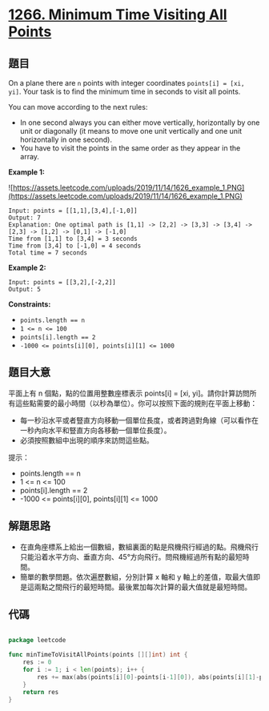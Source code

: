 # [1266. Minimum Time Visiting All Points](https://leetcode.com/problems/minimum-time-visiting-all-points/)


## 題目

On a plane there are `n` points with integer coordinates `points[i] = [xi, yi]`. Your task is to find the minimum time in seconds to visit all points.

You can move according to the next rules:

- In one second always you can either move vertically, horizontally by one unit or diagonally (it means to move one unit vertically and one unit horizontally in one second).
- You have to visit the points in the same order as they appear in the array.

**Example 1:**

![https://assets.leetcode.com/uploads/2019/11/14/1626_example_1.PNG](https://assets.leetcode.com/uploads/2019/11/14/1626_example_1.PNG)

    Input: points = [[1,1],[3,4],[-1,0]]
    Output: 7
    Explanation: One optimal path is [1,1] -> [2,2] -> [3,3] -> [3,4] -> [2,3] -> [1,2] -> [0,1] -> [-1,0]   
    Time from [1,1] to [3,4] = 3 seconds 
    Time from [3,4] to [-1,0] = 4 seconds
    Total time = 7 seconds

**Example 2:**

    Input: points = [[3,2],[-2,2]]
    Output: 5

**Constraints:**

- `points.length == n`
- `1 <= n <= 100`
- `points[i].length == 2`
- `-1000 <= points[i][0], points[i][1] <= 1000`

## 題目大意


平面上有 n 個點，點的位置用整數座標表示 points[i] = [xi, yi]。請你計算訪問所有這些點需要的最小時間（以秒為單位）。你可以按照下面的規則在平面上移動：

- 每一秒沿水平或者豎直方向移動一個單位長度，或者跨過對角線（可以看作在一秒內向水平和豎直方向各移動一個單位長度）。
- 必須按照數組中出現的順序來訪問這些點。

提示：

- points.length == n
- 1 <= n <= 100
- points[i].length == 2
- -1000 <= points[i][0], points[i][1] <= 1000





## 解題思路

- 在直角座標系上給出一個數組，數組裏面的點是飛機飛行經過的點。飛機飛行只能沿着水平方向、垂直方向、45°方向飛行。問飛機經過所有點的最短時間。
- 簡單的數學問題。依次遍歷數組，分別計算 x 軸和 y 軸上的差值，取最大值即是這兩點之間飛行的最短時間。最後累加每次計算的最大值就是最短時間。

## 代碼

```go

package leetcode

func minTimeToVisitAllPoints(points [][]int) int {
	res := 0
	for i := 1; i < len(points); i++ {
		res += max(abs(points[i][0]-points[i-1][0]), abs(points[i][1]-points[i-1][1]))
	}
	return res
}

```